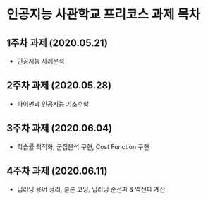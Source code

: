 # 인공지능 사관학교 프리코스 과제 목차

## 1주차 과제 (2020.05.21)
* 인공지능 사례분석
 ## 2주차 과제 (2020.05.28)
 * 파이썬과 인공지능 기초수학
 ## 3주차 과제 (2020.06.04)
 * 학습률 최적화, 군집분석 구현, Cost Function 구현
 ## 4주차 과제 (2020.06.11)
 * 딥러닝 용어 정리, 클론 코딩, 딥러닝 순전파 & 역전파 계산

